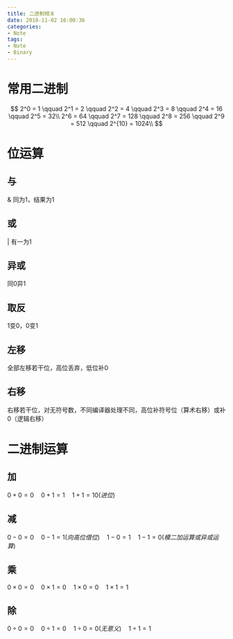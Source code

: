 ```yaml
---
title: 二进制相关
date: 2018-11-02 16:00:36
categories:
- Note
tags:
- Note
- Binary
---
```

# 常用二进制

$$
2^0 = 1 \qquad 2^1 = 2 \qquad 2^2 = 4 \qquad 2^3 = 8 \qquad 2^4 = 16 \qquad 2^5 = 32\\
2^6 = 64 \qquad 2^7 = 128 \qquad 2^8 = 256 \qquad 2^9 = 512 \qquad 2^{10} = 1024\\
$$

# 位运算

## 与
& 同为1，结果为1
## 或
| 有一为1
## 异或
同0异1
## 取反
1变0，0变1
## 左移
全部左移若干位，高位丢弃，低位补0
## 右移
右移若干位，对无符号数，不同编译器处理不同，高位补符号位（算术右移）或补0（逻辑右移）

# 二进制运算

## 加
$0+0=0 \quad 0+1=1 \quad 1+1=10 (进位)$

## 减
$0-0=0 \quad 0-1=1(向高位借位) \quad 1-0=1 \quad 1-1=0 (模二加运算或异或运算)$

## 乘
$0 \times 0 = 0 \quad 0 \times 1 = 0 \quad 1 \times 0 = 0 \quad 1 \times 1 = 1$

## 除
$0 ÷ 0 = 0 \quad 0÷1 = 0 \quad 1÷0 = 0 (无意义) \quad 1÷1 = 1$